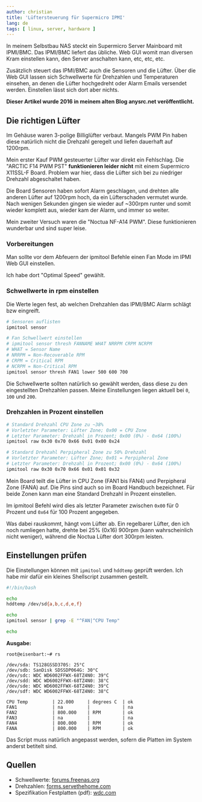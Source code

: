 ```yaml
---
author: christian
title: 'Lüftersteuerung für Supermicro IPMI'
lang: de
tags: [ linux, server, hardware ]
---
```


In meinem Selbstbau NAS steckt ein Supermicro Server Mainboard mit IPMI/BMC.
Das IPMI/BMC liefert das übliche. Web GUI womit man diversen Kram einstellen kann, den Server anschalten
kann, etc, etc, etc.

Zusätzlich steuert das IPMI/BMC auch die Sensoren und die Lüfter. Über die Web GUI lassen sich
Schwellwerte für Drehzahlen und Temperaturen einsehen, an denen die Lüfter hochgedreht oder
Alarm Emails versendet werden. Einstellen lässt sich dort aber nichts.

**Dieser Artikel wurde 2016 in meinem alten Blog anysrc.net veröffentlicht.**

## Die richtigen Lüfter

Im Gehäuse waren 3-polige Billiglüfter verbaut. Mangels PWM Pin haben diese natürlich nicht die Drehzahl
geregelt und liefen dauerhaft auf 1200rpm.

Mein erster Kauf PWM gesteuerter Lüfter war direkt ein Fehlschlag. Die "ARCTIC F14 PWM PST" **funktionieren
leider nicht** mit einem Supermicro X11SSL-F Board. Problem war hier, dass die Lüfter sich bei zu niedriger Drehzahl
abgeschaltet haben.

Die Board Sensoren haben sofort Alarm geschlagen, und drehten alle anderen Lüfter auf 1200rpm hoch, da ein
Lüfterschaden vermutet wurde. Nach wenigen Sekunden gingen sie wieder auf ~300rpm runter und somit wieder komplett aus,
wieder kam der Alarm, und immer so weiter.

Mein zweiter Versuch waren die "Noctua NF-A14 PWM". Diese funktionieren wunderbar und sind super leise.

### Vorbereitungen

Man sollte vor dem Abfeuern der ipmitool Befehle einen Fan Mode im IPMI Web GUI einstellen.

Ich habe dort "Optimal Speed" gewählt.

### Schwellwerte in rpm einstellen

Die Werte legen fest, ab welchen Drehzahlen das IPMI/BMC Alarm schlägt bzw eingreift.

```sh
# Sensoren auflisten
ipmitool sensor

# Fan Schwellwert einstellen
# ipmitool sensor thresh FANNAME WHAT NRRPM CRPM NCRPM
# WHAT = Sensor Name
# NRRPM = Non-Recoverable RPM
# CRPM = Critical RPM
# NCRPM = Non-Critical RPM
ipmitool sensor thresh FAN1 lower 500 600 700
```

Die Schwellwerte sollten natürlich so gewählt werden, dass diese zu den eingestellten
Drehzahlen passen. Meine Einstellungen liegen aktuell bei `0`, `100` und `200`.

### Drehzahlen in Prozent einstellen

```sh
# Standard Drehzahl CPU Zone zu ~38%
# Vorletzter Parameter: Lüfter Zone; 0x00 = CPU Zone
# Letzter Parameter: Drehzahl in Prozent; 0x00 (0%) - 0x64 (100%)
ipmitool raw 0x30 0x70 0x66 0x01 0x00 0x24

# Standard Drehzahl Perpipheral Zone zu 50% Drehzahl
# Vorletzter Parameter: Lüfter Zone; 0x01 = Perpipheral Zone
# Letzter Parameter: Drehzahl in Prozent; 0x00 (0%) - 0x64 (100%)
ipmitool raw 0x30 0x70 0x66 0x01 0x01 0x32
```

Mein Board teilt die Lüfter in CPU Zone (FAN1 bis FAN4) und Perpipheral Zone (FANA) auf.
Die Pins sind auch so im Board Handbuch bezeichnet. Für beide Zonen kann man eine Standard Drehzahl in Prozent
einstellen.

Im ipmitool Befehl wird dies als letzter Parameter zwischen `0x00` für 0 Prozent und `0x64` für 100 Prozent angegeben.

Was dabei rauskommt, hängt vom Lüfter ab. Ein regelbarer Lüfter, den ich noch rumliegen hatte,
drehte bei 25% (0x16) 900rpm (kann wahrscheinlich nicht weniger), während die Noctua Lüfter dort 300rpm leisten.

## Einstellungen prüfen

Die Einstellungen können mit `ipmitool` und `hddtemp` geprüft werden.
Ich habe mir dafür ein kleines Shellscript zusammen gestellt.

```sh
#!/bin/bash

echo
hddtemp /dev/sd{a,b,c,d,e,f}

echo
ipmitool sensor | grep -E "^FAN|^CPU Temp"

echo
```

**Ausgabe:**

```
root@eisenbart:~# rs

/dev/sda: TS128GSSD370S: 25°C
/dev/sdb: SanDisk SDSSDP064G: 30°C
/dev/sdc: WDC WD6002FFWX-68TZ4N0: 39°C
/dev/sdd: WDC WD6002FFWX-68TZ4N0: 38°C
/dev/sde: WDC WD6002FFWX-68TZ4N0: 39°C
/dev/sdf: WDC WD6002FFWX-68TZ4N0: 38°C

CPU Temp         | 22.000     | degrees C  | ok
FAN1             | na         |            | na
FAN2             | 800.000    | RPM        | ok
FAN3             | na         |            | na
FAN4             | 800.000    | RPM        | ok
FANA             | 800.000    | RPM        | ok
```

Das Script muss natürlich angepasst werden, sofern die Platten im System anderst betitelt sind.

## Quellen

- Schwellwerte: [forums.freenas.org](https://forums.freenas.org/index.php?threads/how-to-change-sensor-thresholds-with-ipmi-using-ipmitool.23571/)
- Drehzahlen: [forms.servethehome.com](https://forums.servethehome.com/index.php?resources/supermicro-x9-x10-x11-fan-speed-control.20/)
- Spezifikation Festplatten (pdf): [wdc.com](http://www.wdc.com/wdproducts/library/SpecSheet/ENG/2879-800022.pdf)
